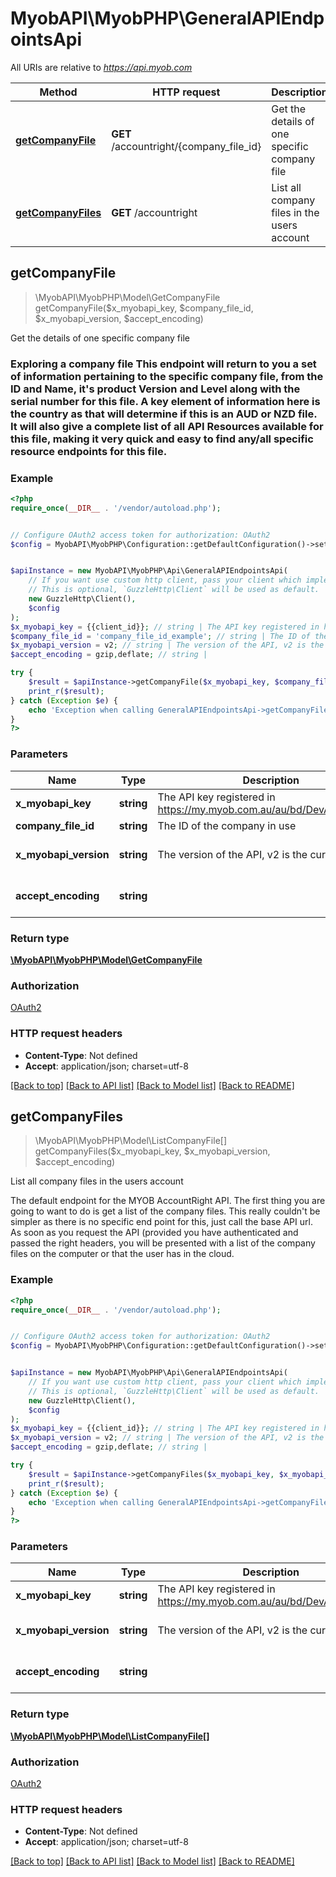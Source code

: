 # MyobAPI\MyobPHP\GeneralAPIEndpointsApi

All URIs are relative to *https://api.myob.com*

Method | HTTP request | Description
------------- | ------------- | -------------
[**getCompanyFile**](GeneralAPIEndpointsApi.md#getCompanyFile) | **GET** /accountright/{company_file_id} | Get the details of one specific company file
[**getCompanyFiles**](GeneralAPIEndpointsApi.md#getCompanyFiles) | **GET** /accountright | List all company files in the users account



## getCompanyFile

> \MyobAPI\MyobPHP\Model\GetCompanyFile getCompanyFile($x_myobapi_key, $company_file_id, $x_myobapi_version, $accept_encoding)

Get the details of one specific company file

### Exploring a company file  This endpoint will return to you a set of information pertaining to the specific company file, from the ID and Name, it's product Version and Level along with the serial number for this file. A key element of information here is the **country** as that will determine if this is an AUD or NZD file.  It will also give a complete list of all API Resources available for this file, making it very quick and easy to find any/all specific resource endpoints for this file.

### Example

```php
<?php
require_once(__DIR__ . '/vendor/autoload.php');


// Configure OAuth2 access token for authorization: OAuth2
$config = MyobAPI\MyobPHP\Configuration::getDefaultConfiguration()->setAccessToken('YOUR_ACCESS_TOKEN');


$apiInstance = new MyobAPI\MyobPHP\Api\GeneralAPIEndpointsApi(
    // If you want use custom http client, pass your client which implements `GuzzleHttp\ClientInterface`.
    // This is optional, `GuzzleHttp\Client` will be used as default.
    new GuzzleHttp\Client(),
    $config
);
$x_myobapi_key = {{client_id}}; // string | The API key registered in https://my.myob.com.au/au/bd/DevAppList.aspx
$company_file_id = 'company_file_id_example'; // string | The ID of the company in use
$x_myobapi_version = v2; // string | The version of the API, v2 is the current version
$accept_encoding = gzip,deflate; // string | 

try {
    $result = $apiInstance->getCompanyFile($x_myobapi_key, $company_file_id, $x_myobapi_version, $accept_encoding);
    print_r($result);
} catch (Exception $e) {
    echo 'Exception when calling GeneralAPIEndpointsApi->getCompanyFile: ', $e->getMessage(), PHP_EOL;
}
?>
```

### Parameters


Name | Type | Description  | Notes
------------- | ------------- | ------------- | -------------
 **x_myobapi_key** | **string**| The API key registered in https://my.myob.com.au/au/bd/DevAppList.aspx |
 **company_file_id** | **string**| The ID of the company in use |
 **x_myobapi_version** | **string**| The version of the API, v2 is the current version | [optional] [default to &#39;v2&#39;]
 **accept_encoding** | **string**|  | [optional] [default to &#39;gzip,deflate&#39;]

### Return type

[**\MyobAPI\MyobPHP\Model\GetCompanyFile**](../Model/GetCompanyFile.md)

### Authorization

[OAuth2](../../README.md#OAuth2)

### HTTP request headers

- **Content-Type**: Not defined
- **Accept**: application/json; charset=utf-8

[[Back to top]](#) [[Back to API list]](../../README.md#documentation-for-api-endpoints)
[[Back to Model list]](../../README.md#documentation-for-models)
[[Back to README]](../../README.md)


## getCompanyFiles

> \MyobAPI\MyobPHP\Model\ListCompanyFile[] getCompanyFiles($x_myobapi_key, $x_myobapi_version, $accept_encoding)

List all company files in the users account

The default endpoint for the MYOB AccountRight API.  The first thing you are going to want to do is get a list of the company files. This really couldn't be simpler as there is no specific end point for this, just call the base API url.  As soon as you request the API (provided you have authenticated and passed the right headers, you will be presented with a list of the company files on the computer or that the user has in the cloud.

### Example

```php
<?php
require_once(__DIR__ . '/vendor/autoload.php');


// Configure OAuth2 access token for authorization: OAuth2
$config = MyobAPI\MyobPHP\Configuration::getDefaultConfiguration()->setAccessToken('YOUR_ACCESS_TOKEN');


$apiInstance = new MyobAPI\MyobPHP\Api\GeneralAPIEndpointsApi(
    // If you want use custom http client, pass your client which implements `GuzzleHttp\ClientInterface`.
    // This is optional, `GuzzleHttp\Client` will be used as default.
    new GuzzleHttp\Client(),
    $config
);
$x_myobapi_key = {{client_id}}; // string | The API key registered in https://my.myob.com.au/au/bd/DevAppList.aspx
$x_myobapi_version = v2; // string | The version of the API, v2 is the current version
$accept_encoding = gzip,deflate; // string | 

try {
    $result = $apiInstance->getCompanyFiles($x_myobapi_key, $x_myobapi_version, $accept_encoding);
    print_r($result);
} catch (Exception $e) {
    echo 'Exception when calling GeneralAPIEndpointsApi->getCompanyFiles: ', $e->getMessage(), PHP_EOL;
}
?>
```

### Parameters


Name | Type | Description  | Notes
------------- | ------------- | ------------- | -------------
 **x_myobapi_key** | **string**| The API key registered in https://my.myob.com.au/au/bd/DevAppList.aspx |
 **x_myobapi_version** | **string**| The version of the API, v2 is the current version | [optional] [default to &#39;v2&#39;]
 **accept_encoding** | **string**|  | [optional] [default to &#39;gzip,deflate&#39;]

### Return type

[**\MyobAPI\MyobPHP\Model\ListCompanyFile[]**](../Model/ListCompanyFile.md)

### Authorization

[OAuth2](../../README.md#OAuth2)

### HTTP request headers

- **Content-Type**: Not defined
- **Accept**: application/json; charset=utf-8

[[Back to top]](#) [[Back to API list]](../../README.md#documentation-for-api-endpoints)
[[Back to Model list]](../../README.md#documentation-for-models)
[[Back to README]](../../README.md)

